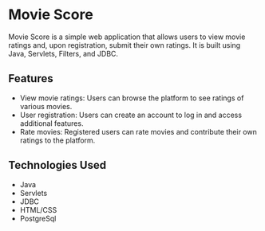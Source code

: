 # Movie Score

Movie Score is a simple web application that allows users to view movie ratings and, upon registration, submit their own ratings. It is built using Java, Servlets, Filters, and JDBC.

## Features

- View movie ratings: Users can browse the platform to see ratings of various movies.
- User registration: Users can create an account to log in and access additional features.
- Rate movies: Registered users can rate movies and contribute their own ratings to the platform.

## Technologies Used

- Java
- Servlets
- JDBC 
- HTML/CSS
- PostgreSql
